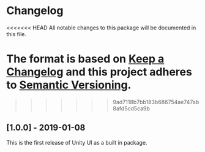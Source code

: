 # Changelog
<<<<<<< HEAD
All notable changes to this package will be documented in this file.

The format is based on [Keep a Changelog](http://keepachangelog.com/en/1.0.0/)
and this project adheres to [Semantic Versioning](http://semver.org/spec/v2.0.0.html).
=======
>>>>>>> 9ad7118b7bb183b686754ae747ab8afd5cd5ca9b

## [1.0.0] - 2019-01-08
This is the first release of Unity UI as a built in package.
